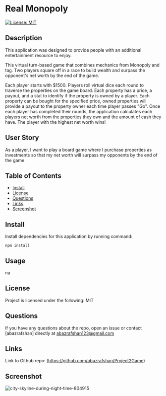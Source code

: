 # Real Monopoly
  
[![License: MIT](https://img.shields.io/badge/License-MIT-yellow.svg)](https://opensource.org/licenses/MIT)

## Description

This application was designed to provide people with an additional entertainment resource to enjoy.
  
This virtual turn-based game that combines mechanics from Monopoly and tag. Two players square off in a race to build wealth and surpass the opponent's net worth by the end of the game. 

Each player starts with $1500. Players roll virtual dice each round to traverse the properties on the game board. Each property has a price, a payout, and a stat to identify if the property is owned by a player. Each property can be bought for the specified price, owned properties will provide a payout to the property owner each time player passes "Go". Once each player has completed their rounds, the application calculates each players net worth from the properties they own and the amount of cash they have. The player with the highest net worth wins!

## User Story

As a player, I want to play a board game where I purchase properties as investments so that my net worth will surpass my opponents by the end of the game
  
## Table of Contents
* [Install](#install)
* [License](#license)
* [Questions](#questions)
* [Links](#links)
* [Screenshot](#screenshot)
  
## Install
  
Install dependencies for this application by running command:
  
    npm install
  
## Usage
  
na
  
## License
  
Project is licensed under the following: MIT

## Questions

If you have any questions about the repo, open an issue or contact [abazrafshan] directly at abazrafshan123@gmail.com

## Links

Link to Github repo: (https://github.com/abazrafshan/Project2Game)
  
## Screenshot

![city-skyline-during-night-time-804915](https://user-images.githubusercontent.com/63271368/84208650-10e5b900-aa69-11ea-9061-e9cebf6806a2.png)
